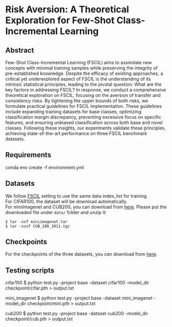 # Risk Aversion: A Theoretical Exploration for Few-Shot Class-Incremental Learning

## Abstract
Few-Shot Class-Incremental Learning (FSCIL) aims to assimilate new concepts with minimal training samples while preserving the integrity of pre-established knowledge. Despite the efficacy of existing approaches, a critical yet underexplored aspect of FSCIL is the understanding of its intrinsic statistical principles, leading to the pivotal question: What are the key factors in addressing FSCIL? In response, we conduct a comprehensive theoretical exploration on FSCIL, focusing on the aversion of transfer and consistency risks. By tightening the upper bounds of both risks, we formulate practical guidelines for FSCIL implementation. These guidelines include expanding training datasets for base classes, optimizing classification margin discrepancy, preventing excessive focus on specific features, and ensuring unbiased classification across both base and novel classes. Following these insights, our experiments validate these principles, achieving state-of-the-art performance on three FSCIL benchmark datasets.

## Requirements
conda env create -f environment.yml

## Datasets
We follow [FSCIL](https://github.com/xyutao/fscil) setting to use the same data index_list for training.  
For CIFAR100, the dataset will be download automatically.  
For miniImagenet and CUB200, you can download from [here](https://drive.google.com/drive/folders/11LxZCQj2FRCs0JTsf_dafvTHqFn2yGSN?usp=sharing). Please put the downloaded file under `data/` folder and unzip it:
    
    $ tar -xvf miniimagenet.tar 
    $ tar -xvzf CUB_200_2011.tgz

## Checkpoints

For the checkpoints of the three datasets, you can download from [here](https://drive.google.com/drive/folders/1OFGKDT1FRIO2VKYtoABGu8xjwJjH9Hd4?usp=drive_link).


## Testing scripts
cifar100
    $ python test.py -project base -dataset cifar100 -model_dir checkpoint/cifar.pth > output.txt

mini_imagenet
    $ python test.py -project base -dataset mini_imagenet -model_dir checkpoint/mini.pth > output.txt

cub200
    $ python test.py -project base -dataset cub200 -model_dir checkpoint/cub.pth > output.txt
